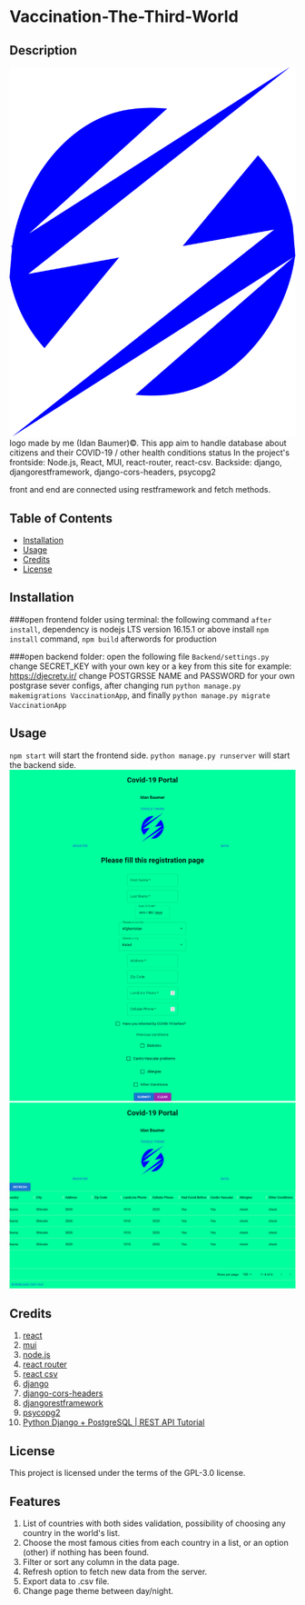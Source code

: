 # Vaccination-The-Third-World

## Description
![LOGO](/assets/images/thunder.png)
logo made by me (Idan Baumer)©.
This app aim to handle database about citizens and their COVID-19 / other health conditions status
In the project's frontside: Node.js, React, MUI, react-router, react-csv.
Backside: django, djangorestframework, django-cors-headers, psycopg2

front and end are connected using restframework and fetch methods.

## Table of Contents


- [Installation](#installation)
- [Usage](#usage)
- [Credits](#credits)
- [License](#license)

## Installation

###open frontend folder using terminal:
the following command `after install`, dependency is nodejs LTS version 16.15.1 or above
install `npm install` command, `npm build` afterwords for production

###open backend folder:
open the following file `Backend/settings.py` change SECRET_KEY with your own key or a key from this site for example: https://djecrety.ir/
change POSTGRSSE NAME and PASSWORD for your own postgrase sever configs,
after changing run `python manage.py makemigrations VaccinationApp`, and finally `python manage.py migrate VaccinationApp`


## Usage

`npm start` will start the frontend side.
`python manage.py runserver` will start the backend side.
![image1](/assets/images/first_pic.png)
![image2](/assets/images/second_pic.png)

## Credits
1. [react](https://github.com/facebook/react)
2. [mui](https://github.com/mui/material-ui)
3. [node.js](https://github.com/nodejs/node)
4. [react router](https://reactrouter.com/)
5. [react csv](https://github.com/react-csv/react-csv)
6. [django](https://github.com/django/django)
7. [django-cors-headers](https://github.com/adamchainz/django-cors-headers)
8. [djangorestframework](https://github.com/encode/django-rest-framework)
9. [psycopg2](https://github.com/psycopg/psycopg2)
10. [Python Django + PostgreSQL | REST API Tutorial](https://www.youtube.com/watch?v=Pwwz4_AvHDU)


## License
This project is licensed under the terms of the GPL-3.0 license.


## Features
1. List of countries with both sides validation, possibility of choosing any country in the world's  list.
2. Choose the most famous cities from each country in a list, or an option (other) if nothing has been found.
3. Filter or sort any column in the data page.
4. Refresh option to fetch new data from the server.
5. Export data to .csv file.
6. Change page theme between day/night.
